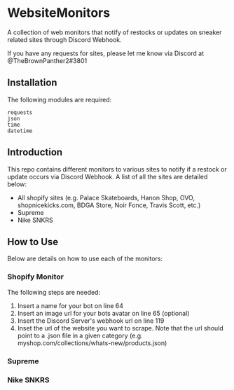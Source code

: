 # WebsiteMonitors
A collection of web monitors that notify of restocks or updates on sneaker related sites through Discord Webhook.

If you have any requests for sites, please let me know via Discord at @TheBrownPanther2#3801

## Installation
The following modules are required:
```
requests
json
time
datetime
```

## Introduction

This repo contains different monitors to various sites to notify if a restock or update occurs via Discord Webhook. A list of all the sites are detailed below:
- All shopify sites (e.g. Palace Skateboards, Hanon Shop, OVO, shopnicekicks.com, BDGA Store, Noir Fonce, Travis Scott, etc.)
- Supreme
- Nike SNKRS

## How to Use

Below are details on how to use each of the monitors:

### Shopify Monitor
The following steps are needed:
1. Insert a name for your bot on line 64
2. Insert an image url for your bots avatar on line 65 (optional)
4. Insert the Discord Server's webhook url on line 119
5. Inset the url of the website you want to scrape. Note that the url should point to a .json file in a given category (e.g. myshop.com/collections/whats-new/products.json)

### Supreme

### Nike SNKRS
